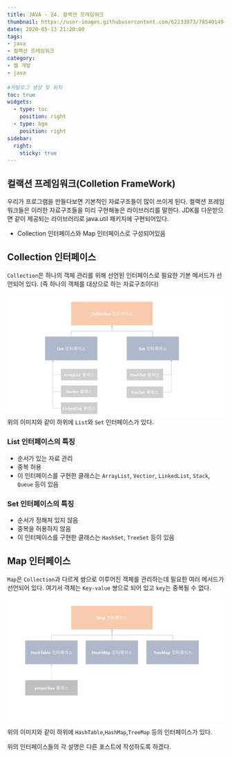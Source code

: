 ```yaml
---
title: JAVA - 24. 컬랙션 프레임워크
thumbnail: https://user-images.githubusercontent.com/62233873/78540149-aa58da80-782e-11ea-9754-33ae5e40ec43.jpg
date: 2020-05-13 21:20:00
tags: 
- java
- 컬랙션 프레임워크
category:
- 웹 개발
- java

#카탈로그 생성 및 위치
toc: true
widgets:
  - type: toc
    position: right
  - type: bgm
    position: right
sidebar:
  right:
    sticky: true
---
```


## 컬랙션 프레임워크(Colletion FrameWork)
우리가 프로그램을 만들다보면 기본적인 자료구조들이 많이 쓰이게 된다.<!-- more --> 컬랙션 프레임워크들은 이러한 자료구조들을 미리 구현해놓은 라이브러리를 말한다. JDK를 다운받으면 같이 제공되는 라이브러리로 java.util 패키지에 구현되어있다. 
- Collection 인터페이스와 Map 인터페이스로 구성되어있음

## Collection 인터페이스
`Collection`은 하나의 객체 관리를 위해 선언된 인터페이스로 필요한 기본 메서드가 선언되어 있다. (즉 하나의 객체를 대상으로 하는 자료구조이다)

![image](https://github.com/gojaebeom/hexo-blog-server/blob/master/themes/icarus/source/images/%EC%9E%90%EB%B0%94/%EC%BD%9C%EB%9E%99%EC%85%98/%EC%8A%AC%EB%9D%BC%EC%9D%B4%EB%93%9C1.PNG?raw=true)
위의 이미지와 같이 하위에 `List`와 `Set` 인터페이스가 있다. 

### List 인터페이스의 특징
- 순서가 있는 자료 관리
- 중복 허용
- 이 인터페이스를 구현한 클래스는 `ArrayList`, `Vectior`, `LinkedList`, `Stack`, `Queue` 등이 있음

### Set 인터페이스의 특징
- 순서가 정해져 있지 않음
- 중복을 허용하지 않음
- 이 인터페이스를 구현한 클래스는 `HashSet`, `TreeSet` 등이 있음

## Map 인터페이스
`Map`은 `Collection`과 다르게 쌍으로 이루어진 객체를 관리하는데 필요한 여러 메서드가 선언되어 있다. 여기서 객체는 `Key-value` 쌍으로 되어 있고 `key`는 중복될 수 없다.

![image](https://github.com/gojaebeom/hexo-blog-server/blob/master/themes/icarus/source/images/%EC%9E%90%EB%B0%94/%EC%BD%9C%EB%9E%99%EC%85%98/%EC%8A%AC%EB%9D%BC%EC%9D%B4%EB%93%9C2.PNG?raw=true)

위의 이미지와 같이 하위에 `HashTable`,`HashMap`,`TreeMap` 등의 인터페이스가 있다. 

위의 인터페이스들의 각 설명은 다른 포스트에 작성하도록 하겠다.
